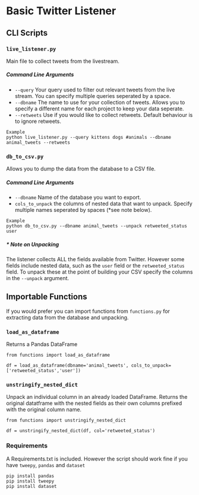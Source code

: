 # Basic Twitter Listener


## CLI Scripts
### `live_listener.py`

Main file to collect tweets from the livestream.

##### Command Line Arguments

- `--query` Your query used to filter out relevant tweets from the live stream. You can specify multiple queries seperated by a space.
- `--dbname` The name to use for your collection of tweets. Allows you to specify a different name for each project to keep your data seperate.
- `--retweets` Use if you would like to collect retweets. Default behaviour is to ignore retweets.


```angular2
Example
python live_listener.py --query kittens dogs #animals --dbname animal_tweets --retweets
```

### `db_to_csv.py`

Allows you to dump the data from the database to a CSV file.

##### Command Line Arguments

- `--dbname` Name of the database you want to export.
- `cols_to_unpack` the columns of nested data that want to unpack. Specify multiple names seperated by spaces (*see note below).

```angular2
Example
python db_to_csv.py --dbname animal_tweets --unpack retweeted_status user 
```

##### * Note on Unpacking

The listener collects ALL the fields available from Twitter. However some fields include nested data, such as the `user` field or the `retweeted_status` field.
To unpack these at the point of building your CSV specify the columns in the `--unpack` argument.

## Importable Functions

If you would prefer you can import functions from `functions.py` for extracting data from the database and unpacking.

### `load_as_dataframe`
Returns a Pandas DataFrame
```angular2
from functions import load_as_dataframe

df = load_as_dataframe(dbname='animal_tweets', cols_to_unpack=['retweeted_status','user'])

```

### `unstringify_nested_dict`
Unpack an individual column in an already loaded DataFrame. Returns the original datatframe with the nested fields as their own columns prefixed with the original column name.

```angular2
from functions import unstringify_nested_dict

df = unstringify_nested_dict(df, col='retweeted_status')

```

### Requirements
A Requirements.txt is included. However the script should work fine if you have `tweepy`, `pandas` and `dataset`

```angular2
pip install pandas
pip install tweepy
pip install dataset
```